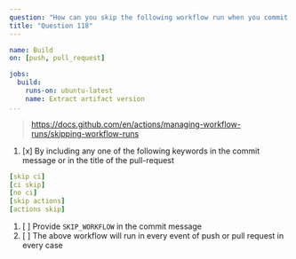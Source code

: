 ```yaml
---
question: "How can you skip the following workflow run when you commit or create a PR?"
title: "Question 118"
---
```


```yaml
name: Build
on: [push, pull_request]

jobs:
  build:
    runs-on: ubuntu-latest
    name: Extract artifact version
...
```

>https://docs.github.com/en/actions/managing-workflow-runs/skipping-workflow-runs

1. [x] By including any one of the following keywords in the commit message or in the title of the pull-request
```yaml
[skip ci]
[ci skip]
[no ci]
[skip actions]
[actions skip]
```

1. [ ] Provide `SKIP_WORKFLOW` in the commit message
1. [ ] The above workflow will run in every event of push or pull request in every case
